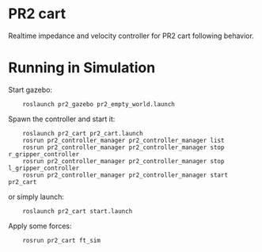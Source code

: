 PR2 cart
===

Realtime impedance and velocity controller for PR2 cart following behavior.  

# Running in Simulation
Start gazebo:  
```
    roslaunch pr2_gazebo pr2_empty_world.launch
```
Spawn the controller and start it:
```
    roslaunch pr2_cart pr2_cart.launch
    rosrun pr2_controller_manager pr2_controller_manager list
    rosrun pr2_controller_manager pr2_controller_manager stop r_gripper_controller
    rosrun pr2_controller_manager pr2_controller_manager stop l_gripper_controller
    rosrun pr2_controller_manager pr2_controller_manager start pr2_cart
```
or simply launch:
```
    roslaunch pr2_cart start.launch
```

Apply some forces:  
```
    rosrun pr2_cart ft_sim
```
